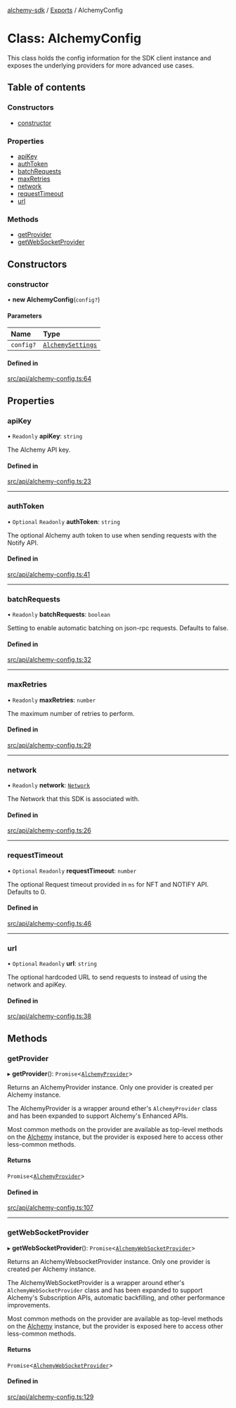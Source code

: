 [alchemy-sdk](../README.md) / [Exports](../modules.md) / AlchemyConfig

# Class: AlchemyConfig

This class holds the config information for the SDK client instance and
exposes the underlying providers for more advanced use cases.

## Table of contents

### Constructors

- [constructor](AlchemyConfig.md#constructor)

### Properties

- [apiKey](AlchemyConfig.md#apikey)
- [authToken](AlchemyConfig.md#authtoken)
- [batchRequests](AlchemyConfig.md#batchrequests)
- [maxRetries](AlchemyConfig.md#maxretries)
- [network](AlchemyConfig.md#network)
- [requestTimeout](AlchemyConfig.md#requesttimeout)
- [url](AlchemyConfig.md#url)

### Methods

- [getProvider](AlchemyConfig.md#getprovider)
- [getWebSocketProvider](AlchemyConfig.md#getwebsocketprovider)

## Constructors

### constructor

• **new AlchemyConfig**(`config?`)

#### Parameters

| Name | Type |
| :------ | :------ |
| `config?` | [`AlchemySettings`](../interfaces/AlchemySettings.md) |

#### Defined in

[src/api/alchemy-config.ts:64](https://github.com/alchemyplatform/alchemy-sdk-js/blob/70f9997/src/api/alchemy-config.ts#L64)

## Properties

### apiKey

• `Readonly` **apiKey**: `string`

The Alchemy API key.

#### Defined in

[src/api/alchemy-config.ts:23](https://github.com/alchemyplatform/alchemy-sdk-js/blob/70f9997/src/api/alchemy-config.ts#L23)

___

### authToken

• `Optional` `Readonly` **authToken**: `string`

The optional Alchemy auth token to use when sending requests with the Notify API.

#### Defined in

[src/api/alchemy-config.ts:41](https://github.com/alchemyplatform/alchemy-sdk-js/blob/70f9997/src/api/alchemy-config.ts#L41)

___

### batchRequests

• `Readonly` **batchRequests**: `boolean`

Setting to enable automatic batching on json-rpc requests. Defaults to false.

#### Defined in

[src/api/alchemy-config.ts:32](https://github.com/alchemyplatform/alchemy-sdk-js/blob/70f9997/src/api/alchemy-config.ts#L32)

___

### maxRetries

• `Readonly` **maxRetries**: `number`

The maximum number of retries to perform.

#### Defined in

[src/api/alchemy-config.ts:29](https://github.com/alchemyplatform/alchemy-sdk-js/blob/70f9997/src/api/alchemy-config.ts#L29)

___

### network

• `Readonly` **network**: [`Network`](../enums/Network.md)

The Network that this SDK is associated with.

#### Defined in

[src/api/alchemy-config.ts:26](https://github.com/alchemyplatform/alchemy-sdk-js/blob/70f9997/src/api/alchemy-config.ts#L26)

___

### requestTimeout

• `Optional` `Readonly` **requestTimeout**: `number`

The optional Request timeout provided in `ms` for NFT and NOTIFY API. Defaults to 0.

#### Defined in

[src/api/alchemy-config.ts:46](https://github.com/alchemyplatform/alchemy-sdk-js/blob/70f9997/src/api/alchemy-config.ts#L46)

___

### url

• `Optional` `Readonly` **url**: `string`

The optional hardcoded URL to send requests to instead of using the network
and apiKey.

#### Defined in

[src/api/alchemy-config.ts:38](https://github.com/alchemyplatform/alchemy-sdk-js/blob/70f9997/src/api/alchemy-config.ts#L38)

## Methods

### getProvider

▸ **getProvider**(): `Promise`<[`AlchemyProvider`](AlchemyProvider.md)\>

Returns an AlchemyProvider instance. Only one provider is created per
Alchemy instance.

The AlchemyProvider is a wrapper around ether's `AlchemyProvider` class and
has been expanded to support Alchemy's Enhanced APIs.

Most common methods on the provider are available as top-level methods on
the [Alchemy](Alchemy.md) instance, but the provider is exposed here to access
other less-common methods.

#### Returns

`Promise`<[`AlchemyProvider`](AlchemyProvider.md)\>

#### Defined in

[src/api/alchemy-config.ts:107](https://github.com/alchemyplatform/alchemy-sdk-js/blob/70f9997/src/api/alchemy-config.ts#L107)

___

### getWebSocketProvider

▸ **getWebSocketProvider**(): `Promise`<[`AlchemyWebSocketProvider`](AlchemyWebSocketProvider.md)\>

Returns an AlchemyWebsocketProvider instance. Only one provider is created
per Alchemy instance.

The AlchemyWebSocketProvider is a wrapper around ether's
`AlchemyWebSocketProvider` class and has been expanded to support Alchemy's
Subscription APIs, automatic backfilling, and other performance improvements.

Most common methods on the provider are available as top-level methods on
the [Alchemy](Alchemy.md) instance, but the provider is exposed here to access
other less-common methods.

#### Returns

`Promise`<[`AlchemyWebSocketProvider`](AlchemyWebSocketProvider.md)\>

#### Defined in

[src/api/alchemy-config.ts:129](https://github.com/alchemyplatform/alchemy-sdk-js/blob/70f9997/src/api/alchemy-config.ts#L129)
